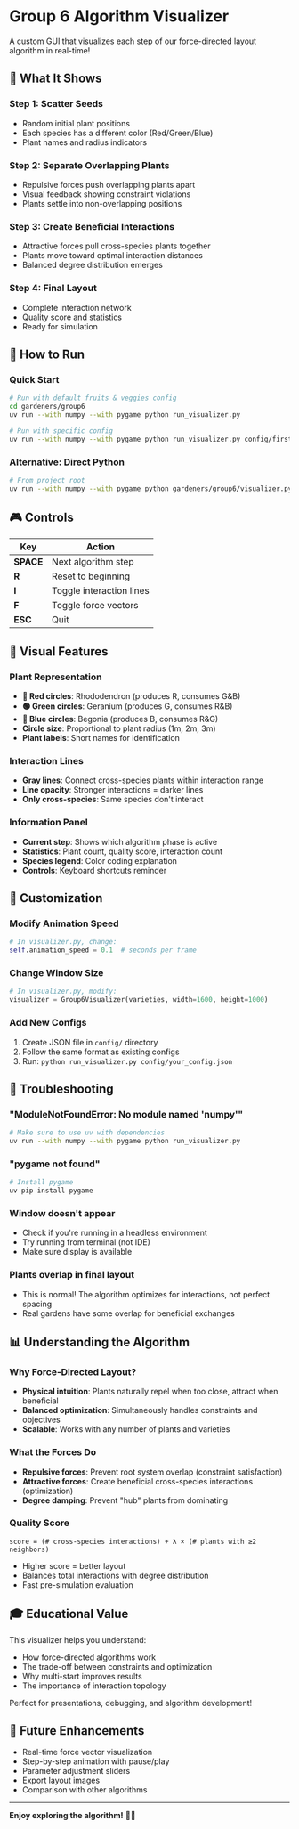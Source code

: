 # Group 6 Algorithm Visualizer

A custom GUI that visualizes each step of our force-directed layout algorithm in real-time!

## 🎯 What It Shows

### Step 1: Scatter Seeds
- Random initial plant positions
- Each species has a different color (Red/Green/Blue)
- Plant names and radius indicators

### Step 2: Separate Overlapping Plants  
- Repulsive forces push overlapping plants apart
- Visual feedback showing constraint violations
- Plants settle into non-overlapping positions

### Step 3: Create Beneficial Interactions
- Attractive forces pull cross-species plants together
- Plants move toward optimal interaction distances
- Balanced degree distribution emerges

### Step 4: Final Layout
- Complete interaction network
- Quality score and statistics
- Ready for simulation

## 🚀 How to Run

### Quick Start
```bash
# Run with default fruits & veggies config
cd gardeners/group6
uv run --with numpy --with pygame python run_visualizer.py

# Run with specific config
uv run --with numpy --with pygame python run_visualizer.py config/firstnursery.json
```

### Alternative: Direct Python
```bash
# From project root
uv run --with numpy --with pygame python gardeners/group6/visualizer.py
```

## 🎮 Controls

| Key | Action |
|-----|--------|
| **SPACE** | Next algorithm step |
| **R** | Reset to beginning |
| **I** | Toggle interaction lines |
| **F** | Toggle force vectors |
| **ESC** | Quit |

## 🎨 Visual Features

### Plant Representation
- **🔴 Red circles**: Rhododendron (produces R, consumes G&B)
- **🟢 Green circles**: Geranium (produces G, consumes R&B)  
- **🔵 Blue circles**: Begonia (produces B, consumes R&G)
- **Circle size**: Proportional to plant radius (1m, 2m, 3m)
- **Plant labels**: Short names for identification

### Interaction Lines
- **Gray lines**: Connect cross-species plants within interaction range
- **Line opacity**: Stronger interactions = darker lines
- **Only cross-species**: Same species don't interact

### Information Panel
- **Current step**: Shows which algorithm phase is active
- **Statistics**: Plant count, quality score, interaction count
- **Species legend**: Color coding explanation
- **Controls**: Keyboard shortcuts reminder

## 🔧 Customization

### Modify Animation Speed
```python
# In visualizer.py, change:
self.animation_speed = 0.1  # seconds per frame
```

### Change Window Size
```python
# In visualizer.py, modify:
visualizer = Group6Visualizer(varieties, width=1600, height=1000)
```

### Add New Configs
1. Create JSON file in `config/` directory
2. Follow the same format as existing configs
3. Run: `python run_visualizer.py config/your_config.json`

## 🐛 Troubleshooting

### "ModuleNotFoundError: No module named 'numpy'"
```bash
# Make sure to use uv with dependencies
uv run --with numpy --with pygame python run_visualizer.py
```

### "pygame not found"
```bash
# Install pygame
uv pip install pygame
```

### Window doesn't appear
- Check if you're running in a headless environment
- Try running from terminal (not IDE)
- Make sure display is available

### Plants overlap in final layout
- This is normal! The algorithm optimizes for interactions, not perfect spacing
- Real gardens have some overlap for beneficial exchanges

## 📊 Understanding the Algorithm

### Why Force-Directed Layout?
- **Physical intuition**: Plants naturally repel when too close, attract when beneficial
- **Balanced optimization**: Simultaneously handles constraints and objectives
- **Scalable**: Works with any number of plants and varieties

### What the Forces Do
- **Repulsive forces**: Prevent root system overlap (constraint satisfaction)
- **Attractive forces**: Create beneficial cross-species interactions (optimization)
- **Degree damping**: Prevent "hub" plants from dominating

### Quality Score
```
score = (# cross-species interactions) + λ × (# plants with ≥2 neighbors)
```
- Higher score = better layout
- Balances total interactions with degree distribution
- Fast pre-simulation evaluation

## 🎓 Educational Value

This visualizer helps you understand:
- How force-directed algorithms work
- The trade-off between constraints and optimization
- Why multi-start improves results
- The importance of interaction topology

Perfect for presentations, debugging, and algorithm development!

## 🔮 Future Enhancements

- Real-time force vector visualization
- Step-by-step animation with pause/play
- Parameter adjustment sliders
- Export layout images
- Comparison with other algorithms

---

**Enjoy exploring the algorithm!** 🌱✨

